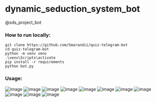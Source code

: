 # dynamic_seduction_system_bot
@sds_project_bot


### How to run locally:
```shell
git clone https://github.com/Smarandii/quiz-telegram-bot
cd quiz-telegram-bot
python -m venv venv
.\venv\Scripts\activate
pip install -r requirements
python bot.py
```

### Usage:
![image](https://user-images.githubusercontent.com/48328325/201468243-f2aa3239-e4dd-425b-ae21-327c2a7d0c6a.png)
![image](https://user-images.githubusercontent.com/48328325/201468259-9f145fd9-661e-4579-a6fa-574010ec6215.png)
![image](https://user-images.githubusercontent.com/48328325/201468265-426478b9-dbaa-435f-b459-115987a77978.png)
![image](https://user-images.githubusercontent.com/48328325/201468272-1a658ec0-fd0a-4262-a582-57dc5379a085.png)
![image](https://user-images.githubusercontent.com/48328325/201468289-14ce4460-2300-4dac-8a4b-639c9191164e.png)
![image](https://user-images.githubusercontent.com/48328325/201468294-4e34bf22-ee13-4a67-8ed7-255a3f334a51.png)
![image](https://user-images.githubusercontent.com/48328325/201468300-26d505f4-b409-4351-83af-406f0c86de45.png)
![image](https://user-images.githubusercontent.com/48328325/201468306-9d943ddd-8cad-4aa2-a487-6af1887545f2.png)
![image](https://user-images.githubusercontent.com/48328325/201468311-117f90ec-7ecb-45d8-9346-17725cd059e2.png)
![image](https://user-images.githubusercontent.com/48328325/201468342-8ba3962d-665d-4c7b-b079-108d340272a7.png)
![image](https://user-images.githubusercontent.com/48328325/201468361-edd649d3-fe6d-4240-8861-244a75b85820.png)


